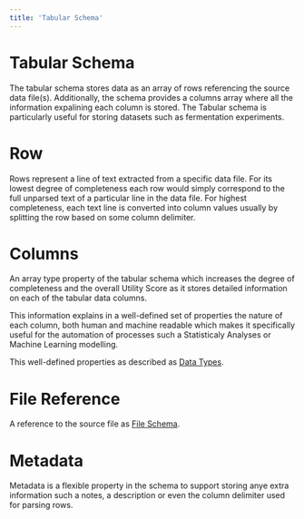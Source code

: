 ```yaml
---
title: 'Tabular Schema'
---
```


# Tabular Schema

The tabular schema stores data as an array of rows referencing the source data file(s). Additionally,
the schema provides a columns array where all the information expalining each column is stored. The Tabular schema
is particularly useful for storing datasets such as fermentation experiments.

# Row

Rows represent a line of text extracted from a specific data file. For its lowest degree of completeness
each row would simply correspond to the full unparsed text of a particular line in the data file. For highest completeness,
each text line is converted into column values usually by splitting the row based on some column delimiter.

# Columns

An array type property of the tabular schema which increases the degree of completeness and the overall Utility Score as it stores
detailed information on each of the tabular data columns.

This information explains in a well-defined set of properties the nature of each column, both human and machine
readable which makes it specifically useful for the automation of processes such a Statisticaly Analyses or Machine Learning modelling.

This well-defined properties as described as [Data Types](../data-types).


# File Reference
A reference to the source file as [File Schema](./file-data.md).

# Metadata
Metadata is a flexible property in the schema to support storing anye extra information such a notes, a description or
even the column delimiter used for parsing rows.
